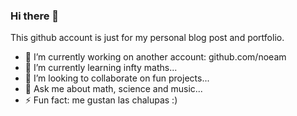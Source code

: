 ### Hi there 👋
This github account is just for my personal blog post and portfolio.
- 🔭 I’m currently working on another account: github.com/noeam
- 🌱 I’m currently learning infty maths...
- 👯 I’m looking to collaborate on fun projects...
- 💬 Ask me about math, science and music...
- ⚡ Fun fact: me gustan las chalupas :)

<!--
**noeamador/noeamador** is a ✨ _special_ ✨ repository because its `README.md` (this file) appears on your GitHub profile.

Here are some ideas to get you started:


-->
